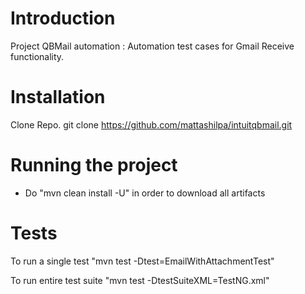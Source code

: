 # Introduction

Project QBMail automation : Automation test cases for Gmail Receive functionality.

# Installation

Clone Repo. git clone https://github.com/mattashilpa/intuitqbmail.git

# Running the project

* Do "mvn clean install -U" in order to download all artifacts

# Tests
To run a single test "mvn test -Dtest=EmailWithAttachmentTest"

To run entire test suite "mvn test -DtestSuiteXML=TestNG.xml"

